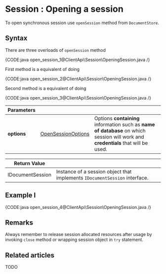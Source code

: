# Session : Opening a session

To open synchronous session use `openSession` method from `DocumentStore`.

## Syntax

There are three overloads of `openSession` method

{CODE:java open_session_1@ClientApi\Session\OpeningSession.java /}

First method is a equivalent of doing

{CODE:java open_session_2@ClientApi\Session\OpeningSession.java /}

Second method is a equivalent of doing

{CODE:java open_session_3@ClientApi\Session\OpeningSession.java /}

| Parameters | | |
| ------------- | ------------- | ----- |
| **options** | [OpenSessionOptions](../../glossary/open-session-options) | Options **containing** information such as **name of database** on which session will work and **credentials** that will be used. |

| Return Value | |
| ------------- | ----- |
| IDocumentSession | Instance of a session object that implements `IDocumentSession` interface. |

## Example I

{CODE:java open_session_4@ClientApi\Session\OpeningSession.java /}

## Remarks

Always remember to release session allocated resources after usage by invoking `close` method or wrapping session object in `try` statement.

## Related articles

TODO